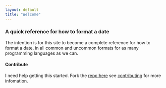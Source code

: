 ```yaml
---
layout: default
title: "Welcome"
---
```


### A quick reference for how to format a date

The intention is for this site to become a complete reference for how to format a date, in all common and uncommon formats for as many programming languages as we can.


#### Contribute

I need help getting this started. Fork the [repo here](https://github.com/ojkelly/date-formats) see [contributing](http://date-format.com/cont/contributing.html) for more infomation.
